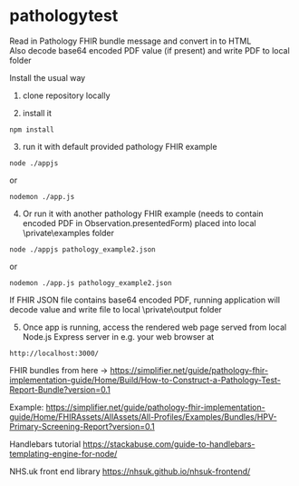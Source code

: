 # pathologytest
Read in Pathology FHIR bundle message and convert in to HTML  
Also decode base64 encoded PDF value (if present) and write PDF to local folder

Install the usual way

1) clone repository locally

2) install it

```
npm install
```

3) run it with default provided pathology FHIR example

```
node ./appjs
```

or 

```
nodemon ./app.js 
```

4) Or run it with another pathology FHIR example (needs to contain encoded PDF in Observation.presentedForm) placed into local \private\examples folder

```
node ./appjs pathology_example2.json
```

or 

```
nodemon ./app.js pathology_example2.json
```

If FHIR JSON file contains base64 encoded PDF, running application will decode value and write file to local \private\output folder 

5) Once app is running, access the rendered web page served from local Node.js Express server in e.g. your web browser at

```
http://localhost:3000/
```

FHIR bundles from here -> https://simplifier.net/guide/pathology-fhir-implementation-guide/Home/Build/How-to-Construct-a-Pathology-Test-Report-Bundle?version=0.1

Example:
https://simplifier.net/guide/pathology-fhir-implementation-guide/Home/FHIRAssets/AllAssets/All-Profiles/Examples/Bundles/HPV-Primary-Screening-Report?version=0.1

Handlebars tutorial
https://stackabuse.com/guide-to-handlebars-templating-engine-for-node/

NHS.uk front end library
https://nhsuk.github.io/nhsuk-frontend/